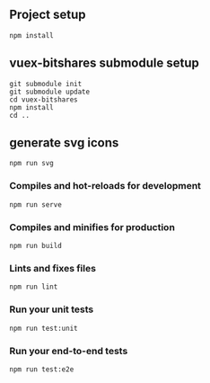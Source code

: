 ## Project setup
```
npm install
```

## vuex-bitshares submodule setup
```
git submodule init  
git submodule update  
cd vuex-bitshares  
npm install  
cd ..  
```

## generate svg icons
```
npm run svg
```

### Compiles and hot-reloads for development
```
npm run serve
```

### Compiles and minifies for production
```
npm run build
```

### Lints and fixes files
```
npm run lint
```

### Run your unit tests
```
npm run test:unit
```

### Run your end-to-end tests
```
npm run test:e2e
```
